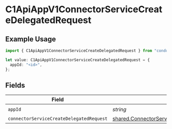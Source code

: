 # C1ApiAppV1ConnectorServiceCreateDelegatedRequest

## Example Usage

```typescript
import { C1ApiAppV1ConnectorServiceCreateDelegatedRequest } from "conductorone-sdk-typescript/sdk/models/operations";

let value: C1ApiAppV1ConnectorServiceCreateDelegatedRequest = {
  appId: "<id>",
};
```

## Fields

| Field                                                                                                                 | Type                                                                                                                  | Required                                                                                                              | Description                                                                                                           |
| --------------------------------------------------------------------------------------------------------------------- | --------------------------------------------------------------------------------------------------------------------- | --------------------------------------------------------------------------------------------------------------------- | --------------------------------------------------------------------------------------------------------------------- |
| `appId`                                                                                                               | *string*                                                                                                              | :heavy_check_mark:                                                                                                    | N/A                                                                                                                   |
| `connectorServiceCreateDelegatedRequest`                                                                              | [shared.ConnectorServiceCreateDelegatedRequest](../../../sdk/models/shared/connectorservicecreatedelegatedrequest.md) | :heavy_minus_sign:                                                                                                    | N/A                                                                                                                   |